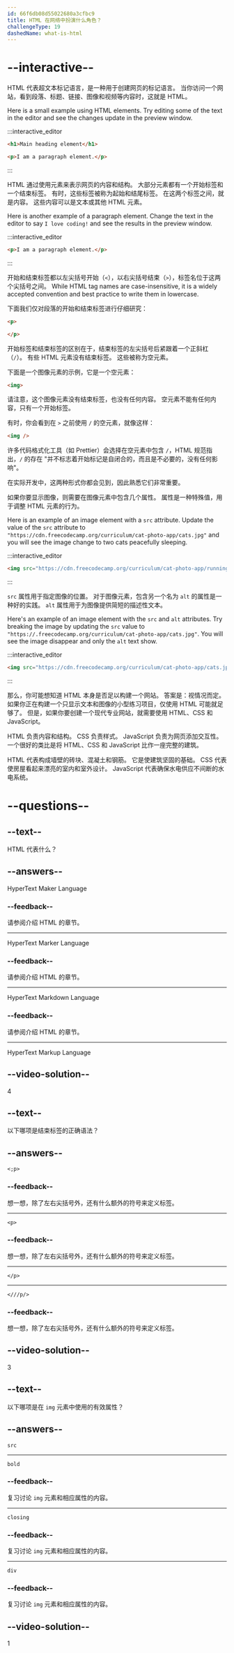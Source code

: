 ```yaml
---
id: 66f6db08d55022680a3cfbc9
title: HTML 在网络中扮演什么角色？
challengeType: 19
dashedName: what-is-html
---
```


# --interactive--

HTML 代表超文本标记语言，是一种用于创建网页的标记语言。 当你访问一个网站，看到段落、标题、链接、图像和视频等内容时，这就是 HTML。

Here is a small example using HTML elements. Try editing some of the text in the editor and see the changes update in the preview window.

:::interactive_editor

```html
<h1>Main heading element</h1>

<p>I am a paragraph element.</p>
```

:::

HTML 通过使用元素来表示网页的内容和结构。 大部分元素都有一个开始标签和一个结束标签。 有时，这些标签被称为起始和结尾标签。 在这两个标签之间，就是内容。 这些内容可以是文本或其他 HTML 元素。

Here is another example of a paragraph element. Change the text in the editor to say `I love coding!` and see the results in the preview window.

:::interactive_editor

```html
<p>I am a paragraph element.</p>
```

:::

开始和结束标签都以左尖括号开始（`<`），以右尖括号结束（`>`），标签名位于这两个尖括号之间。 While HTML tag names are case-insensitive, it is a widely accepted convention and best practice to write them in lowercase.

下面我们仅对段落的开始和结束标签进行仔细研究：

```html
<p>
```

```html
</p>
```

开始标签和结束标签的区别在于，结束标签的左尖括号后紧跟着一个正斜杠（`/`）。 有些 HTML 元素没有结束标签。 这些被称为空元素。

下面是一个图像元素的示例，它是一个空元素：

```html
<img>
```

请注意，这个图像元素没有结束标签，也没有任何内容。 空元素不能有任何内容，只有一个开始标签。

有时，你会看到在 `>` 之前使用 `/` 的空元素，就像这样：

```html
<img />
```

许多代码格式化工具（如 Prettier）会选择在空元素中包含 `/`，HTML 规范指出，`/` 的存在 "并不标志着开始标记是自闭合的，而且是不必要的，没有任何影响"。

在实际开发中，这两种形式你都会见到，因此熟悉它们非常重要。

如果你要显示图像，则需要在图像元素中包含几个属性。 属性是一种特殊值，用于调整 HTML 元素的行为。

Here is an example of an image element with a `src` attribute. Update the value of the `src` attribute to `"https://cdn.freecodecamp.org/curriculum/cat-photo-app/cats.jpg"` and you will see the image change to two cats peacefully sleeping.

:::interactive_editor

```html
<img src="https://cdn.freecodecamp.org/curriculum/cat-photo-app/running-cats.jpg" />
```

:::

`src` 属性用于指定图像的位置。 对于图像元素，包含另一个名为 `alt` 的属性是一种好的实践。 `alt` 属性用于为图像提供简短的描述性文本。

Here's an example of an image element with the `src` and `alt` attributes. Try breaking the image by updating the `src` value to `"https://.freecodecamp.org/curriculum/cat-photo-app/cats.jpg"`. You will see the image disappear and only the `alt` text show.

:::interactive_editor

```html
<img src="https://cdn.freecodecamp.org/curriculum/cat-photo-app/cats.jpg" alt="Two tabby kittens sleeping together on a couch." />
```

:::

那么，你可能想知道 HTML 本身是否足以构建一个网站。 答案是：视情况而定。 如果你正在构建一个只显示文本和图像的小型练习项目，仅使用 HTML 可能就足够了。 但是，如果你要创建一个现代专业网站，就需要使用 HTML、CSS 和 JavaScript。

HTML 负责内容和结构。 CSS 负责样式。 JavaScript 负责为网页添加交互性。 一个很好的类比是将 HTML、CSS 和 JavaScript 比作一座完整的建筑。

HTML 代表构成墙壁的砖块、混凝土和钢筋。 它是使建筑坚固的基础。 CSS 代表使房屋看起来漂亮的室内和室外设计。 JavaScript 代表确保水电供应不间断的水电系统。

# --questions--

## --text--

HTML 代表什么？

## --answers--

HyperText Maker Language

### --feedback--

请参阅介绍 HTML 的章节。

---

HyperText Marker Language

### --feedback--

请参阅介绍 HTML 的章节。

---

HyperText Markdown Language

### --feedback--

请参阅介绍 HTML 的章节。

---

HyperText Markup Language

## --video-solution--

4

## --text--

以下哪项是结束标签的正确语法？

## --answers--

`<;p>`

### --feedback--

想一想，除了左右尖括号外，还有什么额外的符号来定义标签。

---

`<p>`

### --feedback--

想一想，除了左右尖括号外，还有什么额外的符号来定义标签。

---

`</p>`

---

`<///p/>`

### --feedback--

想一想，除了左右尖括号外，还有什么额外的符号来定义标签。

## --video-solution--

3

## --text--

以下哪项是在 `img` 元素中使用的有效属性？

## --answers--

`src`

---

`bold`

### --feedback--

复习讨论 `img` 元素和相应属性的内容。

---

`closing`

### --feedback--

复习讨论 `img` 元素和相应属性的内容。

---

`div`

### --feedback--

复习讨论 `img` 元素和相应属性的内容。

## --video-solution--

1

